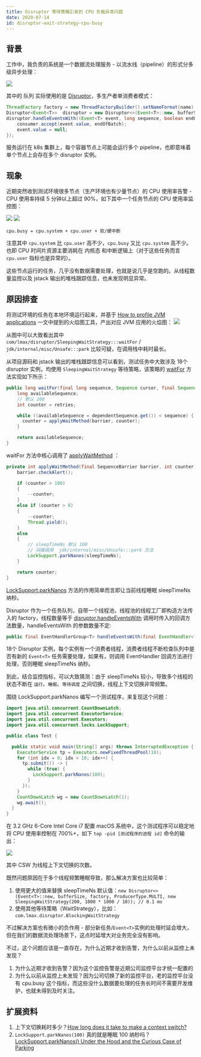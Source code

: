 ```yaml
---
title: Disruptor 等待策略引发的 CPU 负载异常问题
date: 2020-07-14
id: disruptor-wait-strategy-cpu-busy
---
```


## 背景

工作中，我负责的系统是一个数据流处理服务 - 以流水线（pipeline）的形式分多级异步处理：

![](https://i.loli.net/2020/07/14/ONwUsrlhLmIq8BW.jpg)

其中的 队列 实际使用的是 [Disruptor](https://github.com/LMAX-Exchange/disruptor)，多生产者单消费者模式：

```java
ThreadFactory factory = new ThreadFactoryBuilder().setNameFormat(name).setDaemon(true).build();
Disruptor<Event<T>>  disruptor = new Disruptor<>(Event<T>::new, bufferSize, factory, ProducerType.MULTI, new SleepingWaitStrategy());
disruptor.handleEventsWith((Event<T> event, long sequence, boolean endOfBatch) -> {
    consumer.accept(event.value, endOfBatch);
    event.value = null;
});
```

服务运行在 k8s 集群上，每个容器节点上可能会运行多个 pipeline，也即意味着单个节点上会存在多个 disruptor 实例。

## 现象

近期突然收到测试环境很多节点（生产环境也有少量节点）的 CPU 使用率告警 - CPU 使用率持续 5 分钟以上超过 90%，如下其中一个任务节点的 CPU 使用率监控图：

![](https://i.loli.net/2020/07/14/XJVsiMI3b9m5dlB.jpg)
![](https://i.loli.net/2020/07/14/2YwPQAqaICr879x.jpg)

`cpu.busy = cpu.system + cpu.user + 软/硬中断`

注意其中 `cpu.system` 比 `cpu.user` 高不少，`cpu.busy` 又比 `cpu.system` 高不少。也即 CPU 时间片资源主要消耗在 内核态 和中断逻辑上（对于这些任务而言 `cpu.user` 指标也是异常的）。

这些节点运行的任务，几乎没有数据需要处理，也就是说几乎是空跑的。从线程数量监控以及 jstack 输出的堆栈跟踪信息，也未发现明显异常。

## 原因排查

将测试环境的任务在本地环境运行起来，并基于 [How to profile JVM applications](https://www.lightbend.com/blog/profiling-jvm-applications) 一文中提到的火焰图工具，产出对应 JVM 应用的火焰图：
![](https://i.loli.net/2020/07/14/zQMWsBeKbuZLamN.jpg)

从图中可以大致看出其中 `com/lmax/disruptor/SleepingWaitStrategy:::waitFor` / `jdk/internal/misc/Unsafe:::park` 比较可疑，在调用栈中耗时最长。

从项目源码和 jstack 输出的堆栈跟踪信息可以看到，测试任务中大致涉及 18个 disruptor 实例，均使用 `SleepingWaitStrategy` 等待策略，该策略的 [waitFor](https://github.com/LMAX-Exchange/disruptor/blob/master/src/main/java/com/lmax/disruptor/SleepingWaitStrategy.java#L56) 方法实现如下所示：

```java
public long waitFor(final long sequence, Sequence cursor, final Sequence dependentSequence, final SequenceBarrier barrier) throws AlertException {
    long availableSequence;
    // 默认 200
    int counter = retries;

    while ((availableSequence = dependentSequence.get()) < sequence) {
      counter = applyWaitMethod(barrier, counter);
    }

    return availableSequence;
}
```

waitFor 方法中核心调用了 [applyWaitMethod](https://github.com/LMAX-Exchange/disruptor/blob/master/src/main/java/com/lmax/disruptor/SleepingWaitStrategy.java#L76) ：

```java
private int applyWaitMethod(final SequenceBarrier barrier, int counter) throws AlertException {
    barrier.checkAlert();

    if (counter > 100)
    {
        --counter;
    }
    else if (counter > 0)
    {
        --counter;
        Thread.yield();
    }
    else
    {
        // sleepTimeNs 默认 100
        // 间接调用  jdk/internal/misc/Unsafe:::park 方法
        LockSupport.parkNanos(sleepTimeNs);
    }

    return counter;
}
```

[LockSupport.parkNanos](https://docs.oracle.com/javase/8/docs/api/java/util/concurrent/locks/LockSupport.html#parkNanos-long-) 方法的作用简单而言即让当前线程睡眠 sleepTimeNs 纳秒。

Disruptor 作为一个任务队列，自带一个线程池，线程池的线程工厂即构造方法传入的 factory，线程数量等于 [disruptor.handleEventsWith](https://github.com/LMAX-Exchange/disruptor/blob/master/src/main/java/com/lmax/disruptor/dsl/Disruptor.java#L165) 调用时传入的回调方法数量，handleEventsWith 的参数数量不定:

```java
public final EventHandlerGroup<T> handleEventsWith(final EventHandler<? super T>... handlers)
```

18个 Disruptor 实例，每个实例有一个消费者线程，消费者线程不断检查队列中是否有新的 `Event<T>` 任务需要处理，如果有，则调用 EventHandler 回调方法进行处理，否则睡眠 sleepTimeNs 纳秒。

到此，结合监控指标，可以大致猜测：由于 sleepTimeNs 较小，导致多个线程的状态不断在 `运行`、`睡眠`、`等待调度` 之间切换，线程上下文切换非常频繁。

围绕 LockSupport.parkNanos 编写一个测试程序，来复现这个问题：

```java
import java.util.concurrent.CountDownLatch;
import java.util.concurrent.ExecutorService;
import java.util.concurrent.Executors;
import java.util.concurrent.locks.LockSupport;

public class Test {

  public static void main(String[] args) throws InterruptedException {
    ExecutorService tp = Executors.newFixedThreadPool(18);
    for (int idx = 0; idx < 18; idx++) {
      tp.submit(() -> {
        while (true) {
          LockSupport.parkNanos(100);
        }
      });
    }
    CountDownLatch wg = new CountDownLatch(1);
    wg.await();
  }
}
```

在 3.2 GHz 6-Core Intel Core i7 配置 macOS 系统中，这个测试程序可以稳定地将 CPU 使用率控制在 700%+，如下 `top -pid [测试程序的进程 id]` 命令的输出：

![](https://i.loli.net/2020/07/14/Z6jixvuWY1yTnL4.jpg)

其中 CSW 为线程上下文切换的次数。

既然问题原因在于多个线程频繁睡眠导致，那么解决方案也比较简单：

1. 使用更大的值来替换 sleepTimeNs 默认值：`new Disruptor<>(Event<T>::new, bufferSize, factory, ProducerType.MULTI, new SleepingWaitStrategy(200, 1000 * 1000 / 10)); // 0.1 ms`
2. 使用其他等待策略（WaitStrategy），比如：`com.lmax.disruptor.BlockingWaitStrategy`

不过解决方案也有微小的负作用 - 部分新任务/`Event<T>`实例的处理时延会增大，但在我们的数据流处理场景下，这点时延增大对业务完全没有影响。

不过，这个问题应该是一直存在，为什么近期才收到告警，为什么以前从监控上未发现？

1. 为什么近期才收到告警？因为这个监控告警是近期公司监控平台才统一配置的
2. 为什么以前从监控上未发现？因为公司切换了新的监控平台，老的监控平台没有 cpu.busy 这个指标，而这些没什么数据要处理的任务长时间不需要开发维护，也就未得到及时关注。

## 扩展资料

1. 上下文切换耗时多少？[How long does it take to make a context switch?](https://blog.tsunanet.net/2010/11/how-long-does-it-take-to-make-context.html)
2. `LockSupport.parkNanos(100)` 真的就是睡眠 100 纳秒吗？[LockSupport.parkNanos() Under the Hood and the Curious Case of Parking](https://hazelcast.com/blog/locksupport-parknanos-under-the-hood-and-the-curious-case-of-parking/)